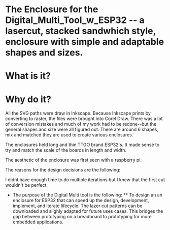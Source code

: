 # The Enclosure for the Digital_Multi_Tool_w_ESP32 -- a lasercut, stacked sandwhich style, enclosure with simple and adaptable shapes and sizes. 

# What is it?

# Why do it?

All the SVG paths were draw in Inkscape. Because Inkscape prints by converting to raster, the files were brought into Corel Draw. 
There was a lot of conversion mistakes and much of my work had to be redone--but the general shapes and size were all figured out.
There are around 6 shapes, mix and matched they are used to create various enclosures. 
 
The enclosures held long and thin TTGO brand ESP32's. It made sense to try and match the scale of the boards in length and width.

The aesthetic of the enclosure was first seen with a raspberry pi. 

The reasons for the design decisions are the following:

I didnt have enough time to do multiple iterations but I knew that the first cut wouldn't be perfect. 

* The purpose of the Digital Multi tool is the following:
** To design an an enclosure for ESP32 that can speed up the design, development, implement, and iterate lifecycle. The lazer cut patterns can be downloaded and slighly adapted for future uses cases. This bridges the gap between prototyping on a breadboard to prototyping for more embedded applications.

